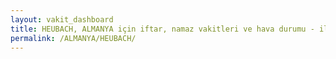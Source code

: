 ```yaml
---
layout: vakit_dashboard
title: HEUBACH, ALMANYA için iftar, namaz vakitleri ve hava durumu - ilçe/eyalet seç
permalink: /ALMANYA/HEUBACH/
---
```


<script type="text/javascript">
  var GLOBAL_COUNTRY = 'ALMANYA';
  var GLOBAL_CITY = 'HEUBACH';
  var GLOBAL_STATE = '';
  var lat = 72;
  var lon = 21;
</script>
